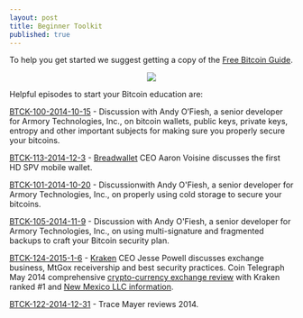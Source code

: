 ```yaml
---
layout: post
title: Beginner Toolkit
published: true
---
```


<p>To help you get started we suggest getting a copy of the <a title="free bitcoin guide" href="http://www.bitcoin.kn/images/bitcoin-beginner-guide.pdf" target="_blank">Free Bitcoin Guide</a>.</p>
<p><center><a title="free bitcoin guide" href="http://www.bitcoin.kn/images/bitcoin-beginner-guide.pdf" target="_blank"><img src="https://www.weusecoins.com/images/click-to-download.png"></a></center></p>
<p>Helpful episodes to start your Bitcoin education are:</p>
<p><a title="bitcoin knowledge podcast andy ofiesh" href="http://www.bitcoin.kn/2014/10/btck-100-2014-10-15/" target="_blank">BTCK-100-2014-10-15</a> - Discussion with Andy O’Fiesh, a senior developer for Armory Technologies, Inc., on bitcoin wallets, public keys, private keys, entropy and other important subjects for making sure you properly secure your bitcoins.</p>
<p><a title="bitcoin knowledge podcast aaron voisine breadwallet" href="http://www.bitcoin.kn/2014/12/btck-113-2014-12-03/" target="_blank">BTCK-113-2014-12-3</a> - <a title="breadwallet" href="https://t.co/ooMeUpv6Y0" target="_blank">Breadwallet</a> CEO Aaron Voisine discusses the first HD SPV mobile wallet.</p>
<p><a title="BTCK-101-2014-10-20" href="http://www.bitcoin.kn/2014/10/btck-101-2014-10-20/" target="_blank">BTCK-101-2014-10-20</a> - Discussionwith Andy O'Fiesh, a senior developer for Armory Technologies, Inc., on properly using cold storage to secure your bitcoins.</p>
<p><a title="bitcoin knowledge podcast andy ofiesh" href="http://www.bitcoin.kn/2014/11/btck-105-2014-11-9/" target="_blank">BTCK-105-2014-11-9</a> - Discussion with Andy O'Fiesh, a senior developer for Armory Technologies, Inc., on using multi-signature and fragmented backups to craft your Bitcoin security plan.</p>
<p><a title="bitcoin knowledge podcast jesse powell kraken" href="http://www.bitcoin.kn/2015/01/btck-124-2015-01-06/" target="_blank">BTCK-124-2015-1-6</a> - <a title="kraken" href="http://www.kraken.com/" target="_blank">Kraken</a> CEO Jesse Powell discusses exchange business, MtGox receivership and best security practices. Coin Telegraph May 2014 comprehensive <a title="cryptocurrency exchange-reviews" href="http://howtovanish.com/images/cryptocurrency-exchange-reviews.png" target="_blank">crypto-currency exchange review</a> with Kraken ranked #1 and <a title="new mexico llc" href="http://www.howtovanish.com/nmllc" target="_blank">New Mexico LLC information</a>.</p>
<p><a title="bitcoin knowledge podcast trace mayer" href="http://www.bitcoin.kn/2014/12/btck-122-2014-12-31/" target="_blank">BTCK-122-2014-12-31</a> - Trace Mayer reviews 2014.</p>
